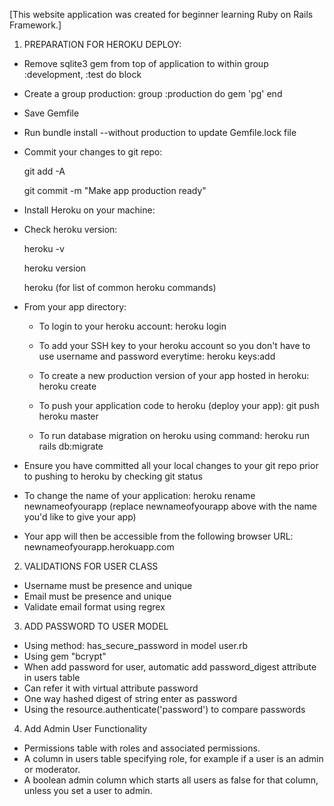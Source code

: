 [This website application was created for beginner learning Ruby on Rails Framework.]

1. PREPARATION FOR HEROKU DEPLOY: 

- Remove sqlite3 gem from top of application to within group :development, :test do block

- Create a group production:
    group :production do
      gem 'pg'
    end

- Save Gemfile

- Run bundle install --without production to update Gemfile.lock file

- Commit your changes to git repo:

  git add -A

  git commit -m "Make app production ready"

- Install Heroku on your machine:

- Check heroku version:

  heroku -v

  heroku version

  heroku (for list of common heroku commands)

- From your app directory:

  + To login to your heroku account: heroku login

  + To add your SSH key to your heroku account so you don't have to use username and password everytime: heroku keys:add

  + To create a new production version of your app hosted in heroku: heroku create

  + To push your application code to heroku (deploy your app): git push heroku master
  + To run database migration on heroku using command: heroku run rails db:migrate

- Ensure you have committed all your local changes to your git repo prior to pushing to heroku by checking git status

- To change the name of your application: heroku rename newnameofyourapp (replace newnameofyourapp above with the name you'd like to give your app)

- Your app will then be accessible from the following browser URL: newnameofyourapp.herokuapp.com

2. VALIDATIONS FOR USER CLASS
- Username must be presence and unique
- Email must be presence and unique
- Validate email format using regrex

3. ADD PASSWORD TO USER MODEL
- Using method: has_secure_password in model user.rb
- Using gem "bcrypt"
- When add password for user, automatic add password_digest attribute in users table
- Can refer it with virtual attribute password
- One way hashed digest of string enter as password
- Using the resource.authenticate('password') to compare passwords

4. Add Admin User Functionality
- Permissions table with roles and associated permissions.
- A column in users table specifying role, for example if a user is an admin or moderator.
- A boolean admin column which starts all users as false for that column, unless you set a user to admin.